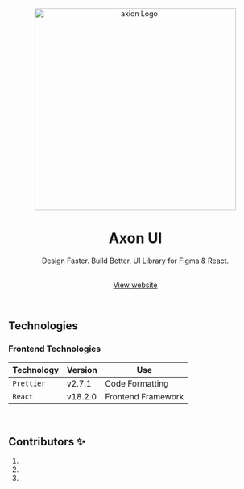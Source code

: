 

<!-- PROJECT LOGO -->

<div align="center" style="display:flex; align-items: center; justify-content: center" flex-direction="row">
  <picture>
    <source media="(prefers-color-scheme: dark)" srcset="#">
    <img src="#" width="400" alt=" axion Logo"/>
  </picture>
</div> 


<h1 align="center">Axon UI </h1>

<div align="center">
  Design Faster. Build Better. UI Library for Figma & React.
</div>
<br />

<div align="cente">
  <p align="center">
    <a href="http://axonui.design/">View website</a>
  </p>
</div>
<br/>

## Technologies

### Frontend Technologies

| Technology         | Version | Use                  |
| ------------------ | ------- | -------------------- |
| `Prettier`         | v2.7.1  | Code Formatting      |
| `React`            | v18.2.0 | Frontend Framework   |


<br/>


## Contributors ✨

1.
2.
3.


 



